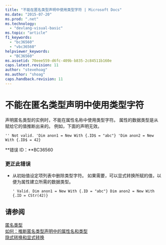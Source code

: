 ```yaml
---
title: "不能在匿名类型声明中使用类型字符 | Microsoft Docs"
ms.date: "2015-07-20"
ms.prod: ".net"
ms.technology: 
  - "devlang-visual-basic"
ms.topic: "article"
f1_keywords: 
  - "bc36560"
  - "vbc36560"
helpviewer_keywords: 
  - "BC36560"
ms.assetid: 70eee559-d6fc-409b-b835-2c84511b160e
caps.latest.revision: 11
author: "stevehoag"
ms.author: "shoag"
caps.handback.revision: 11
---
```

# 不能在匿名类型声明中使用类型字符
声明匿名类型的实例时，不能在属性名称中使用类型字符。 属性的数据类型是从赋给它的值推断出来的。 例如，下面的声明无效。  
  
```vb#  
'' Not valid. 'Dim anon1 = New With {.ID$ = "abc"} 'Dim anon2 = New With {.ID$ = 42}  
```  
  
 **错误 ID：**BC36560  
  
### 更正此错误  
  
-   从初始值设定项列表中删除类型字符。 如果需要，可以显式转换所赋的值，以便为属性建立所需的数据类型。  
  
    ```vb#  
    ' Valid. Dim anon1 = New With {.ID = "abc"} Dim anon2 = New With {.ID = CStr(42)}  
    ```  
  
## 请参阅  
 [匿名类型](../../visual-basic/programming-guide/language-features/objects-and-classes/anonymous-types.md)   
 [如何：推断匿名类型声明中的属性名和类型](../../visual-basic/programming-guide/language-features/objects-and-classes/how-to-infer-property-names-and-types-in-anonymous-type-declarations.md)   
 [隐式转换和显式转换](../../visual-basic/programming-guide/language-features/data-types/implicit-and-explicit-conversions.md)